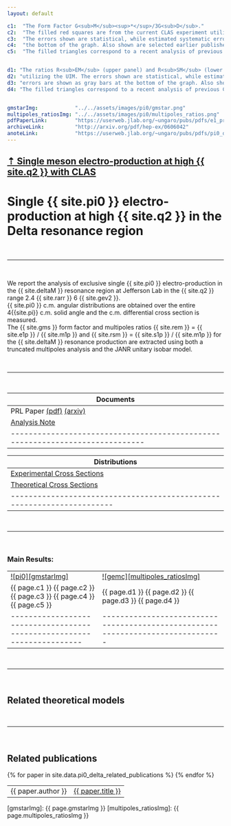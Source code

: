 ```yaml
---
layout: default

c1:  "The Form Factor G<sub>M</sub><sup>*</sup>/3G<sub>D</sub>."
c2:  "The filled red squares are from the current CLAS experiment utilizing the Unitary Isobar Model (UIM). "
c3:  "The errors shown are statistical, while estimated systematic errors are shown as gray bars at "
c4:  "the bottom of the graph. Also shown are selected earlier published results. "
c5:  "The filled triangles correspond to a recent analysis of previous CLAS data and the filled circles arefrom an earlier JLab Hall C experiment."


d1: "The ratios R<sub>EM</sub> (upper panel) and R<sub>SM</sub> (lower panel). The filled red squares are from the current CLAS experiment"
d2: "utilizing the UIM. The errors shown are statistical, while estimated systematic"
d3: "errors are shown as gray bars at the bottom of the graph. Also shown are selected earlier published results. "
d4: "The filled triangles correspond to a recent analysis of previous CLAS data and the filled circles are from an earlier ]Lab Hall C experiment."


gmstarImg:            "../../assets/images/pi0/gmstar.png"
multipoles_ratiosImg: "../../assets/images/pi0/multipoles_ratios.png"
pdfPaperLink:         "https://userweb.jlab.org/~ungaro/pubs/pdfs/e1_prl.pdf"
archiveLink:          "http://arxiv.org/pdf/hep-ex/0606042"
anoteLink:            "https://userweb.jlab.org/~ungaro/pubs/pdfs/pi0_delta.pdf"
---
```


## [ &#8673; Single meson electro-production at high {{ site.q2 }} with CLAS ](../meson)

# Single {{ site.pi0 }} electro-production at high {{ site.q2 }} in the Delta resonance region

<br/>

---

<br/>

We report the analysis of exclusive single {{ site.pi0 }} electro-production in the {{ site.deltaM }} resonance region at Jefferson Lab in the {{ site.q2 }} range 2.4 {{ site.rarr }} 6 {{ site.gev2 }}.<br/>
{{ site.pi0 }} c.m. angular distributions are obtained over the entire 4{{site.pi}} c.m. solid angle and the c.m. differential cross section is measured.<br/>
The {{ site.gms }} form factor and multipoles ratios {{ site.rem }} = {{ site.e1p }} / {{ site.m1p }} and {{ site.rsm }} = {{ site.s1p }} / {{ site.m1p }}  for the {{ site.deltaM }} resonance production are extracted using both a truncated multipoles analysis and the JANR unitary isobar model. 

<br/>

---

<br/>


| Documents                                                                     |
|-------------------------------------------------------------------------------|
| PRL Paper [(pdf)]({{page.pdfPaperLink}}) [(arxiv)]({{page.archiveLink}})      |
| [Analysis Note]({{page.anoteLink}})                                           |
| ----------------------------------------------------------------------------- |



| Distributions                                                          | 
|------------------------------------------------------------------------|
| [Experimental Cross Sections](distributions/cross_sections)            | 
| [Theoretical Cross Sections](distributions/theo_cross_sections)        | 
| ---------------------------------------------------------------------- | 



<br/>

---

<br/>

### Main Results:

|                                                                        |                                                                                 |
|------------------------------------------------------------------------|---------------------------------------------------------------------------------|
| [![pi0][gmstarImg]]({{page.gmstarImg}})                                | [![gemc][multipoles_ratiosImg]]({{page.multipoles_ratiosImg}})                  |
| {{ page.c1 }} {{ page.c2 }} {{ page.c3 }} {{ page.c4 }} {{ page.c5 }}  | {{ page.d1 }} {{ page.d2 }} {{ page.d3 }} {{ page.d4 }}                         |
| ---------------------------------------------------------------------- | ------------------------------------------------------------------------------- |


<br/>

---


<br/>


## Related theoretical models


<br/>

___

<br/>


## Related publications

<table class="alternate">
	{% for paper in site.data.pi0_delta_related_publications %}
		<tr>
            <td> {{ paper.author }} </td>
            <td> <a href="{{ paper.link }}"> {{ paper.title }}</a> </td>
        </tr>
	{% endfor %}
</table>

[gmstarImg]: {{ page.gmstarImg }}
[multipoles_ratiosImg]: {{ page.multipoles_ratiosImg }}


